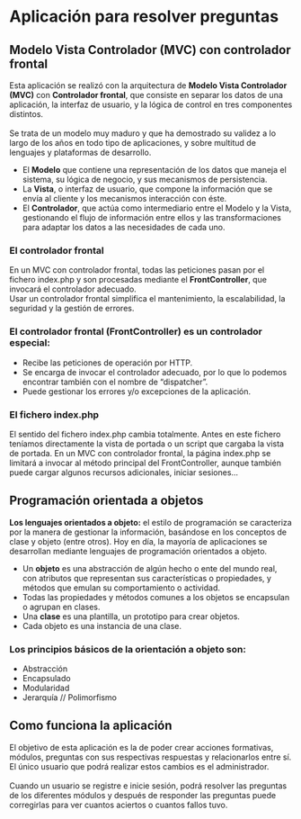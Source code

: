 <h1>Aplicación para resolver preguntas</h1>
<h2>Modelo Vista Controlador (MVC) con controlador frontal</h2>
<p>
	Esta aplicación se realizó con la arquitectura de <b>Modelo Vista Controlador (MVC)</b> con 	<b>Controlador frontal</b>, que consiste en separar los datos de una aplicación, la interfaz de 	usuario, y la lógica de control en tres componentes distintos.<br><br>
	Se trata de un modelo muy maduro y que ha demostrado su validez a lo largo de los años en todo 	tipo de aplicaciones, y sobre multitud de lenguajes y plataformas de desarrollo.
</p>
<ul>
	<li>El <b>Modelo</b> que contiene una representación de los datos que maneja el sistema, su 		lógica de negocio, y sus mecanismos de persistencia.</li>
	<li>La <b>Vista</b>, o interfaz de usuario, que compone la información que se envía al cliente y 		los mecanismos interacción con éste.</li>
	<li>El <b>Controlador</b>, que actúa como intermediario entre el Modelo y la Vista, gestionando 		el flujo de información entre ellos y las transformaciones para adaptar los datos a las 		necesidades de cada uno.</li>
</ul>	
	
<h3>El controlador frontal</h3>
<p>
	En un MVC con controlador frontal, todas las peticiones pasan por el fichero index.php y son 	procesadas mediante el <b>FrontController</b>, que invocará el controlador adecuado.<br>
	Usar un controlador frontal simplifica el mantenimiento, la escalabilidad, la seguridad y la 	gestión de errores.
</p>

<h3>El controlador frontal (FrontController) es un controlador especial:</h3>
<ul>
	<li>Recibe las peticiones de operación por HTTP.</li>
	<li>Se encarga de invocar el controlador adecuado, por lo que lo podemos encontrar también con el 		nombre de “dispatcher”.</li>
	<li>Puede gestionar los errores y/o excepciones de la aplicación.</li>
</ul>

<h3>El fichero index.php</h3>
<p>
	El sentido del fichero index.php cambia totalmente. Antes en este fichero teníamos directamente 	la vista de portada o un script que cargaba la vista de portada. En un MVC con controlador 	frontal, la página index.php se limitará a invocar al método principal del FrontController, 	aunque también puede cargar algunos recursos adicionales, iniciar sesiones...
</p>

<h2>Programación orientada a objetos</h2>

<p>
	<b>Los lenguajes orientados a objeto:</b> el estilo de programación se caracteriza por la manera 	de gestionar la información, basándose en los conceptos de clase y objeto (entre otros). Hoy en 	día, la mayoría de aplicaciones se desarrollan mediante lenguajes de programación orientados a 	objeto.
</p>

<ul>
	<li>Un <b>objeto</b> es una abstracción de algún hecho o ente del mundo real, con atributos que 		representan sus características o propiedades, y métodos que emulan su comportamiento o 		actividad.</li>
	<li>Todas las propiedades y métodos comunes a los objetos se encapsulan o agrupan en clases.</li>
	<li>Una <b>clase</b> es una plantilla, un prototipo para crear objetos.</li>
	<li>Cada objeto es una instancia de una clase.</li>
</ul>

<h3>Los principios básicos de la orientación a objeto son:</h3>

<ul>
	<li>Abstracción</li>
	<li>Encapsulado</li>
	<li>Modularidad</li>
	<li>Jerarquía // Polimorfismo</li>
</ul>	

<h2>Como funciona la aplicación</h2>
<p>
	El objetivo de esta aplicación es la de poder crear acciones formativas, módulos, 	preguntas con 	sus respectivas respuestas y relacionarlos entre sí. El único usuario que podrá realizar estos 	cambios es el administrador. <br><br>
	Cuando un usuario se registre e inicie sesión, podrá resolver las preguntas de los diferentes 	módulos y después de responder las preguntas puede corregirlas para ver cuantos aciertos o 	cuantos fallos tuvo.
</p>